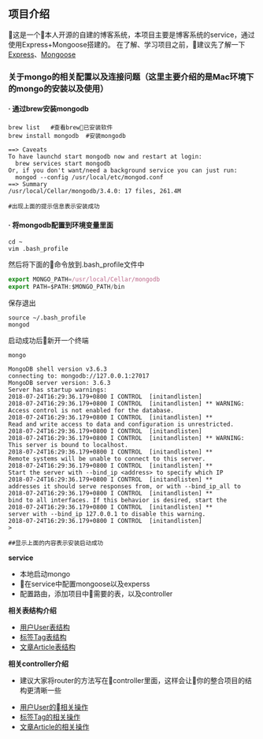 ## 项目介绍
  这是一个本人开源的自建的博客系统，本项目主要是博客系统的service，通过使用Express+Mongoose搭建的。
  在了解、学习项目之前，建议先了解一下[Express](http://www.expressjs.com.cn/)、[Mongoose](https://mongoose.shujuwajue.com)

### 关于mongo的相关配置以及连接问题（这里主要介绍的是Mac环境下的mongo的安装以及使用）

#### · 通过brew安装mongodb
```shell
brew list   #查看brew已安装软件
brew install mongodb  #安装mongodb

==> Caveats
To have launchd start mongodb now and restart at login:
  brew services start mongodb
Or, if you don't want/need a background service you can just run:
  mongod --config /usr/local/etc/mongod.conf
==> Summary
/usr/local/Cellar/mongodb/3.4.0: 17 files, 261.4M

#出现上面的提示信息表示安装成功
```
#### · 将mongodb配置到环境变量里面
```shell
cd ~
vim .bash_profile
```
  然后将下面的命令放到.bash_profile文件中
  ```js
  export MONGO_PATH=/usr/local/Cellar/mongodb
  export PATH=$PATH:$MONGO_PATH/bin
  ```
保存退出
```shell
source ~/.bash_profile
mongod
```
启动成功后新开一个终端
```shell
mongo

MongoDB shell version v3.6.3
connecting to: mongodb://127.0.0.1:27017
MongoDB server version: 3.6.3
Server has startup warnings:
2018-07-24T16:29:36.179+0800 I CONTROL  [initandlisten]
2018-07-24T16:29:36.179+0800 I CONTROL  [initandlisten] ** WARNING: Access control is not enabled for the database.
2018-07-24T16:29:36.179+0800 I CONTROL  [initandlisten] **          Read and write access to data and configuration is unrestricted.
2018-07-24T16:29:36.179+0800 I CONTROL  [initandlisten]
2018-07-24T16:29:36.179+0800 I CONTROL  [initandlisten] ** WARNING: This server is bound to localhost.
2018-07-24T16:29:36.179+0800 I CONTROL  [initandlisten] **          Remote systems will be unable to connect to this server.
2018-07-24T16:29:36.179+0800 I CONTROL  [initandlisten] **          Start the server with --bind_ip <address> to specify which IP
2018-07-24T16:29:36.179+0800 I CONTROL  [initandlisten] **          addresses it should serve responses from, or with --bind_ip_all to
2018-07-24T16:29:36.179+0800 I CONTROL  [initandlisten] **          bind to all interfaces. If this behavior is desired, start the
2018-07-24T16:29:36.179+0800 I CONTROL  [initandlisten] **          server with --bind_ip 127.0.0.1 to disable this warning.
2018-07-24T16:29:36.179+0800 I CONTROL  [initandlisten]
>

##显示上面的内容表示安装启动成功
```

**service**
- 本地启动mongo
- 在service中配置mongoose以及experss
- 配置路由，添加项目中需要的表，以及controller



**相关表结构介绍**

- [用户User表结构](https://github.com/Jhaidi/blog_server/blob/master/api/models/users.model.js)
- [标签Tag表结构](https://github.com/Jhaidi/blog_server/blob/master/api/models/tags.model.js)
- [文章Article表结构](https://github.com/Jhaidi/blog_server/blob/master/api/models/article.model.js)

**相关controller介绍**
* 建议大家将router的方法写在controller里面，这样会让你的整合项目的结构更清晰一些

- [用户User的相关操作](https://github.com/Jhaidi/blog_server/blob/master/api/controller/user.controll.js)
- [标签Tag的相关操作](https://github.com/Jhaidi/blog_server/blob/master/api/controller/tags.controll.js)
- [文章Article的相关操作](https://github.com/Jhaidi/blog_server/blob/master/api/controller/article.controll.js)
